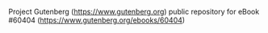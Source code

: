Project Gutenberg (https://www.gutenberg.org) public repository for eBook #60404 (https://www.gutenberg.org/ebooks/60404)

